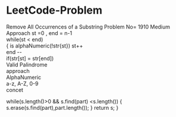 # LeetCode-Problem
Remove All Occurrences of a Substring  Problem No= 1910  Medium
<br>
Approach  st =0 , end = n-1 
<br>
while(st &lt; end)
<br>
{ is alphaNumeric(!str{st})  st++
<br>
end --
<br>
if(str[st] = str[end])
<br> 
Valid Palindrome
<br>
approach 
<br>
AlphaNumeric 
<br>
a-z, A-Z, 0-9
<br>
concet 


 while(s.length()>0 && s.find(part) <s.length())
        {
            s.erase(s.find(part),part.length());
        }
        return s;
}


